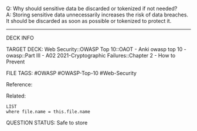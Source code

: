 Q: Why should sensitive data be discarded or tokenized if not needed?  
A: Storing sensitive data unnecessarily increases the risk of data breaches. It should be discarded as soon as possible or tokenized to protect it.
<!--ID: 1697070658429-->

---

DECK INFO

TARGET DECK: Web Security::OWASP Top 10::OAOT - Anki owasp top 10 - owasp::Part III - A02 2021-Cryptographic Failures::Chapter 2 - How to Prevent

FILE TAGS: #OWASP #OWASP-Top-10 #Web-Security

Reference:

Related:

```dataview
LIST
where file.name = this.file.name
```

QUESTION STATUS: Safe to store